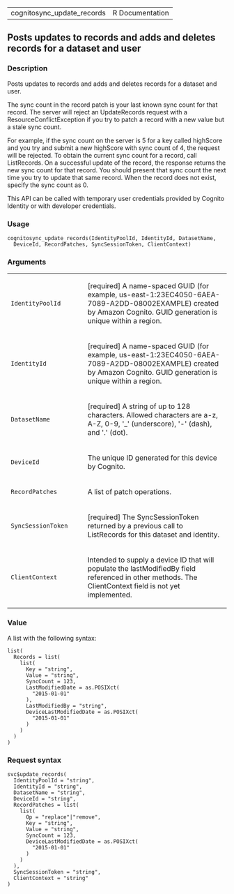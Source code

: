<table style="width: 100%;">
<tbody>
<tr class="odd">
<td>cognitosync_update_records</td>
<td style="text-align: right;">R Documentation</td>
</tr>
</tbody>
</table>

## Posts updates to records and adds and deletes records for a dataset and user

### Description

Posts updates to records and adds and deletes records for a dataset and
user.

The sync count in the record patch is your last known sync count for
that record. The server will reject an UpdateRecords request with a
ResourceConflictException if you try to patch a record with a new value
but a stale sync count.

For example, if the sync count on the server is 5 for a key called
highScore and you try and submit a new highScore with sync count of 4,
the request will be rejected. To obtain the current sync count for a
record, call ListRecords. On a successful update of the record, the
response returns the new sync count for that record. You should present
that sync count the next time you try to update that same record. When
the record does not exist, specify the sync count as 0.

This API can be called with temporary user credentials provided by
Cognito Identity or with developer credentials.

### Usage

    cognitosync_update_records(IdentityPoolId, IdentityId, DatasetName,
      DeviceId, RecordPatches, SyncSessionToken, ClientContext)

### Arguments

<table>
<colgroup>
<col style="width: 35%" />
<col style="width: 65%" />
</colgroup>
<tbody>
<tr class="odd">
<td><code
id="cognitosync_update_records_:_IdentityPoolId">IdentityPoolId</code></td>
<td><p>[required] A name-spaced GUID (for example,
us-east-1:23EC4050-6AEA-7089-A2DD-08002EXAMPLE) created by Amazon
Cognito. GUID generation is unique within a region.</p></td>
</tr>
<tr class="even">
<td><code
id="cognitosync_update_records_:_IdentityId">IdentityId</code></td>
<td><p>[required] A name-spaced GUID (for example,
us-east-1:23EC4050-6AEA-7089-A2DD-08002EXAMPLE) created by Amazon
Cognito. GUID generation is unique within a region.</p></td>
</tr>
<tr class="odd">
<td><code
id="cognitosync_update_records_:_DatasetName">DatasetName</code></td>
<td><p>[required] A string of up to 128 characters. Allowed characters
are a-z, A-Z, 0-9, '_' (underscore), '-' (dash), and '.' (dot).</p></td>
</tr>
<tr class="even">
<td><code
id="cognitosync_update_records_:_DeviceId">DeviceId</code></td>
<td><p>The unique ID generated for this device by Cognito.</p></td>
</tr>
<tr class="odd">
<td><code
id="cognitosync_update_records_:_RecordPatches">RecordPatches</code></td>
<td><p>A list of patch operations.</p></td>
</tr>
<tr class="even">
<td><code
id="cognitosync_update_records_:_SyncSessionToken">SyncSessionToken</code></td>
<td><p>[required] The SyncSessionToken returned by a previous call to
ListRecords for this dataset and identity.</p></td>
</tr>
<tr class="odd">
<td><code
id="cognitosync_update_records_:_ClientContext">ClientContext</code></td>
<td><p>Intended to supply a device ID that will populate the
lastModifiedBy field referenced in other methods. The ClientContext
field is not yet implemented.</p></td>
</tr>
</tbody>
</table>

### Value

A list with the following syntax:

    list(
      Records = list(
        list(
          Key = "string",
          Value = "string",
          SyncCount = 123,
          LastModifiedDate = as.POSIXct(
            "2015-01-01"
          ),
          LastModifiedBy = "string",
          DeviceLastModifiedDate = as.POSIXct(
            "2015-01-01"
          )
        )
      )
    )

### Request syntax

    svc$update_records(
      IdentityPoolId = "string",
      IdentityId = "string",
      DatasetName = "string",
      DeviceId = "string",
      RecordPatches = list(
        list(
          Op = "replace"|"remove",
          Key = "string",
          Value = "string",
          SyncCount = 123,
          DeviceLastModifiedDate = as.POSIXct(
            "2015-01-01"
          )
        )
      ),
      SyncSessionToken = "string",
      ClientContext = "string"
    )
